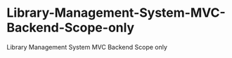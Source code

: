 # Library-Management-System-MVC-Backend-Scope-only
Library Management System MVC Backend Scope only

